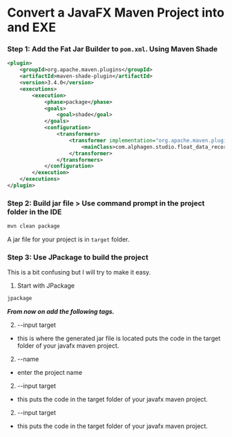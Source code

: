 # Convert a JavaFX Maven Project into and EXE

### Step 1: Add the Fat Jar Builder to `pom.xml`. Using Maven Shade
```xml
<plugin>
    <groupId>org.apache.maven.plugins</groupId>
    <artifactId>maven-shade-plugin</artifactId>
    <version>3.4.0</version>
    <executions>
        <execution>
            <phase>package</phase>
            <goals>
                <goal>shade</goal>
            </goals>
            <configuration>
                <transformers>
                    <transformer implementation="org.apache.maven.plugins.shade.resource.ManifestResourceTransformer">
                        <mainClass>com.alphagen.studio.float_data_recorder_2.Launcher</mainClass>
                    </transformer>
                </transformers>
            </configuration>
        </execution>
    </executions>
</plugin>
```

### Step 2: Build jar file > Use command prompt in the project folder in the IDE
```cmd
mvn clean package
```

A jar file for your project is in `target` folder.

### Step 3: Use JPackage to build the project
This is a bit confusing but I will try to make it easy.

1. Start with JPackage
```cmd
jpackage
```

**_From now on add the following tags._**

2. --input target
- this is where the generated jar file is located puts the code in the target folder of your javafx maven project.

2. --name <ProjectName>
- enter the project name

2. --input target
- this puts the code in the target folder of your javafx maven project.

2. --input target
- this puts the code in the target folder of your javafx maven project.

